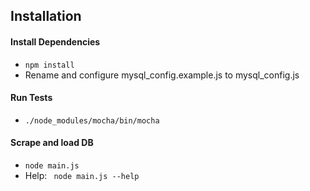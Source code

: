 ## Installation
#### Install Dependencies
- ```npm install```
- Rename and configure mysql_config.example.js to mysql_config.js

#### Run Tests
- ```./node_modules/mocha/bin/mocha```

#### Scrape and load DB
- ```node main.js```
- Help: ``` node main.js --help```
